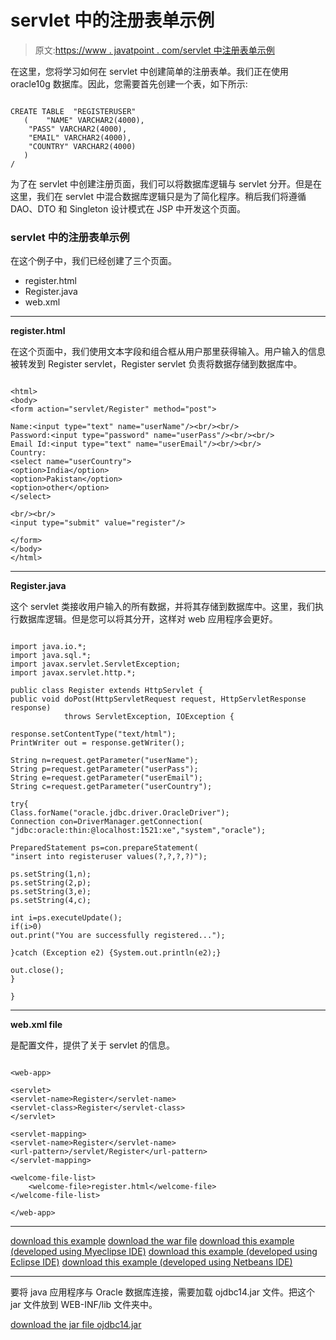 # servlet 中的注册表单示例

> 原文:[https://www . javatpoint . com/servlet 中注册表单示例](https://www.javatpoint.com/example-of-registration-form-in-servlet)

在这里，您将学习如何在 servlet 中创建简单的注册表单。我们正在使用 oracle10g 数据库。因此，您需要首先创建一个表，如下所示:

```

CREATE TABLE  "REGISTERUSER" 
   (	"NAME" VARCHAR2(4000), 
	"PASS" VARCHAR2(4000), 
	"EMAIL" VARCHAR2(4000), 
	"COUNTRY" VARCHAR2(4000)
   )
/

```

为了在 servlet 中创建注册页面，我们可以将数据库逻辑与 servlet 分开。但是在这里，我们在 servlet 中混合数据库逻辑只是为了简化程序。稍后我们将遵循 DAO、DTO 和 Singleton 设计模式在 JSP 中开发这个页面。

### servlet 中的注册表单示例

在这个例子中，我们已经创建了三个页面。

*   register.html
*   Register.java
*   web.xml

* * *

**register.html**

在这个页面中，我们使用文本字段和组合框从用户那里获得输入。用户输入的信息被转发到 Register servlet，Register servlet 负责将数据存储到数据库中。

```

<html>
<body>
<form action="servlet/Register" method="post">

Name:<input type="text" name="userName"/><br/><br/>
Password:<input type="password" name="userPass"/><br/><br/>
Email Id:<input type="text" name="userEmail"/><br/><br/>
Country:
<select name="userCountry">
<option>India</option>
<option>Pakistan</option>
<option>other</option>
</select>

<br/><br/>
<input type="submit" value="register"/>

</form>
</body>
</html>

```

* * *

**Register.java**

这个 servlet 类接收用户输入的所有数据，并将其存储到数据库中。这里，我们执行数据库逻辑。但是您可以将其分开，这样对 web 应用程序会更好。

```

import java.io.*;
import java.sql.*;
import javax.servlet.ServletException;
import javax.servlet.http.*;

public class Register extends HttpServlet {
public void doPost(HttpServletRequest request, HttpServletResponse response)
			throws ServletException, IOException {

response.setContentType("text/html");
PrintWriter out = response.getWriter();

String n=request.getParameter("userName");
String p=request.getParameter("userPass");
String e=request.getParameter("userEmail");
String c=request.getParameter("userCountry");

try{
Class.forName("oracle.jdbc.driver.OracleDriver");
Connection con=DriverManager.getConnection(
"jdbc:oracle:thin:@localhost:1521:xe","system","oracle");

PreparedStatement ps=con.prepareStatement(
"insert into registeruser values(?,?,?,?)");

ps.setString(1,n);
ps.setString(2,p);
ps.setString(3,e);
ps.setString(4,c);

int i=ps.executeUpdate();
if(i>0)
out.print("You are successfully registered...");

}catch (Exception e2) {System.out.println(e2);}

out.close();
}

}

```

* * *

**web.xml file**

是配置文件，提供了关于 servlet 的信息。

```

<web-app>

<servlet>
<servlet-name>Register</servlet-name>
<servlet-class>Register</servlet-class>
</servlet>

<servlet-mapping>
<servlet-name>Register</servlet-name>
<url-pattern>/servlet/Register</url-pattern>
</servlet-mapping>

<welcome-file-list>
    <welcome-file>register.html</welcome-file>
</welcome-file-list>

</web-app>

```

* * *

[download this example](https://static.javatpoint.com/src/servlet/registeruser1.zip)
[download the war file](https://static.javatpoint.com/src/servlet/registeruser.war)
[download this example (developed using Myeclipse IDE)](https://static.javatpoint.com/src/servlet/mregisteruser.zip)
[download this example (developed using Eclipse IDE)](https://static.javatpoint.com/src/servlet/eclipse/registeruser.zip)
[download this example (developed using Netbeans IDE)](https://static.javatpoint.com/src/servlet/netbeans/registeruser.zip)

* * *

要将 java 应用程序与 Oracle 数据库连接，需要加载 ojdbc14.jar 文件。把这个 jar 文件放到 WEB-INF/lib 文件夹中。

[download the jar file ojdbc14.jar](https://static.javatpoint.com/src/jdbc/ojdbc14.jar)